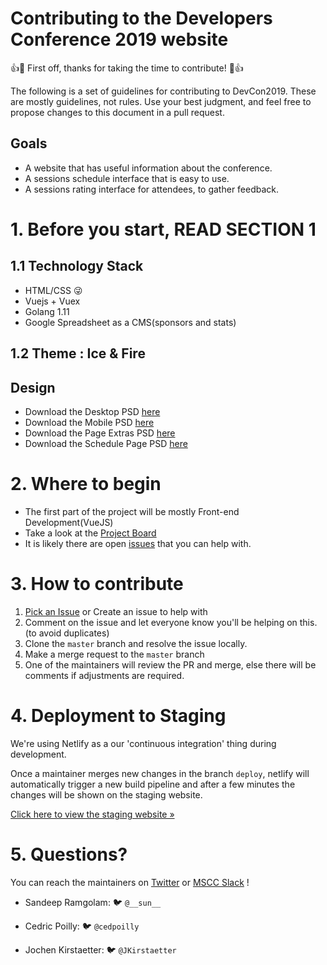 # Contributing to the Developers Conference 2019 website

👍🎉 First off, thanks for taking the time to contribute! 🎉👍

The following is a set of guidelines for contributing to DevCon2019. These are mostly guidelines, not rules. Use your best judgment, and feel free to propose changes to this document in a pull request.

## Goals

- A website that has useful information about the conference.
- A sessions schedule interface that is easy to use.
- A sessions rating interface for attendees, to gather feedback.

# 1. Before you start, READ SECTION 1

## 1.1 Technology Stack

- HTML/CSS 😜
- Vuejs + Vuex
- Golang 1.11
- Google Spreadsheet as a CMS(sponsors and stats)

## 1.2 Theme : Ice & Fire

## Design

- Download the Desktop PSD [here](https://drive.google.com/drive/folders/14yEFxL-sYgp3TxDfLz5_khvm35856jpl?usp=sharing)
- Download the Mobile PSD [here](https://drive.google.com/open?id=1IYo5jyR9RBM3pCqej2qh3FH0VRqTvcX4)
- Download the Page Extras PSD [here](https://drive.google.com/drive/u/1/folders/14yEFxL-sYgp3TxDfLz5_khvm35856jpl)
- Download the Schedule Page PSD [here](https://drive.google.com/drive/u/1/folders/14yEFxL-sYgp3TxDfLz5_khvm35856jpl)

# 2. Where to begin

- The first part of the project will be mostly Front-end Development(VueJS)
- Take a look at the [Project Board](https://github.com/mscraftsman/devcon2019/projects/1)
- It is likely there are open [issues](https://github.com/mscraftsman/devcon2019/issues) that you can help with.

# 3. How to contribute

1. [Pick an Issue](https://github.com/mscraftsman/devcon2019/issues) or Create an issue to help with
2. Comment on the issue and let everyone know you'll be helping on this. (to avoid duplicates)
3. Clone the `master` branch and resolve the issue locally.
4. Make a merge request to the `master` branch
5. One of the maintainers will review the PR and merge, else there will be comments if adjustments are required.

# 4. Deployment to Staging

We're using Netlify as a our 'continuous integration' thing during development.

Once a maintainer merges new changes in the branch `deploy`, netlify will
automatically trigger a new build pipeline and after a few minutes the changes will be shown on the staging website.

[Click here to view the staging website &raquo; ](https://youthful-panini-25fb9a.netlify.com/)

# 5. Questions?

You can reach the maintainers on [Twitter](https://twitter.com/MSCraftsman) or [MSCC Slack](https://msccmu.slack.com/) !

- Sandeep Ramgolam: 🐦 `@__sun__`

- Cedric Poilly: 🐦 `@cedpoilly`

- Jochen Kirstaetter: 🐦 `@JKirstaetter`
